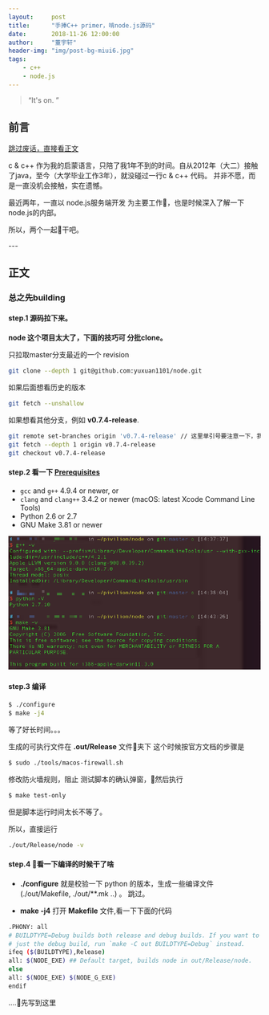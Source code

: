 ```yaml
---
layout:     post
title:      "手捧C++ primer，啃node.js源码"
date:       2018-11-26 12:00:00
author:     "董宇轩"
header-img: "img/post-bg-miui6.jpg"
tags:
    - c++
    - node.js
---
```


> “It's on. ”


## 前言

[跳过废话，直接看正文 ](#build) 

c & c++ 作为我的启蒙语言，只陪了我1年不到的时间。自从2012年（大二）接触了java，至今（大学毕业工作3年），就没碰过一行c & c++ 代码。
并非不愿，而是一直没机会接触，实在遗憾。

最近两年，一直以 node.js服务端开发 为主要工作，也是时候深入了解一下node.js的内部。

所以，两个一起干吧。

<p id = "build"></p>
---

## 正文

### 总之先building

#### step.1 源码拉下来。 

**node 这个项目太大了，下面的技巧可 分批clone。**

只拉取master分支最近的一个 revision
```sh
git clone --depth 1 git@github.com:yuxuan1101/node.git
```
如果后面想看历史的版本
```sh
git fetch --unshallow
```
如果想看其他分支，例如 **v0.7.4-release**.
```sh
git remote set-branches origin 'v0.7.4-release' // 这里单引号要注意一下，我就掉坑里了
git fetch --depth 1 origin v0.7.4-release
git checkout v0.7.4-release
```

#### step.2 看一下 [Prerequisites](https://github.com/nodejs/node/blob/master/BUILDING.md#prerequisites)

* `gcc` and `g++` 4.9.4 or newer, or
* `clang` and `clang++` 3.4.2 or newer (macOS: latest Xcode Command Line Tools)
* Python 2.6 or 2.7
* GNU Make 3.81 or newer

![c++-node.js-img-1.1](/assets/c++-node.js-img-1.1.png)

#### step.3 编译
```sh
$ ./configure
$ make -j4
```

等了好长时间。。。

生成的可执行文件在 **.out/Release** 文件夹下
这个时候按官方文档的步骤是
```sh
$ sudo ./tools/macos-firewall.sh
```
修改防火墙规则，阻止 测试脚本的确认弹窗，然后执行
```sh
$ make test-only
```
但是脚本运行时间太长不等了。

所以，直接运行
```sh
./out/Release/node -v
```

#### step.4 看一下编译的时候干了啥

* **./configure**
就是校验一下 python 的版本，生成一些编译文件 (./out/Makefile, ./out/**.mk ..) 。
跳过。

* **make -j4**
打开 **Makefile** 文件,看一下下面的代码
```sh
.PHONY: all
# BUILDTYPE=Debug builds both release and debug builds. If you want to compile
# just the debug build, run `make -C out BUILDTYPE=Debug` instead.
ifeq ($(BUILDTYPE),Release)
all: $(NODE_EXE) ## Default target, builds node in out/Release/node.
else
all: $(NODE_EXE) $(NODE_G_EXE)
endif
```

....先写到这里


